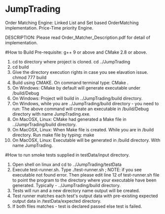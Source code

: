 # JumpTrading
Order Matching Engine: Linked List and Set based OrderMatching implementation.
Price-Time priority Engine.

DESCRIPTION: Please read Order_Matcher_Description.pdf for detail of implementation.

#How to Build
Pre-requisite: g++ 9 or above and CMake 2.8 or above.
1. cd to directory where project is cloned. cd ../JumpTrading
2. cd build
3. Give the directory execution rights in case you see elavation issue. chmod 777 build
4. Build using CMAKE. On command terminal type: CMake .
5. On Windows: CMake by default will generate executable under /build/Debug
6. On Windows: Project will build in ../JumpTrading/build directory.
7. On Windows, while you are ../JumpTrading/build directory - you need to run:
   The above command will create an executable in /build/Debug directory with name JumpTrading.exe.
7. On MacOSX, Linux: CMake had generated a Make file in ../JumprTrading/build directory.
8. On MacOSX, Linux: When Make file is created. While you are in /build directory. Run make file by typing: make
9. On MacOSX, Linux: Executable will be generated in /build directory. With name JumpTrading.

#How to run smoke tests supplied in testData/input directory.
1. Open shell on linux and cd to ../JumpTrading/testData
2. Execute test-runner.sh. Type ./test-runner.sh ; 
NOTE: if you see executable not found error. Then please edit line 12 of test-runner.sh file to point the program to the directory where your  executable have been generated. Typically - ../JumpTrading/build directory.
3. Tests will run and a new directory name output will be created.
4. Test runner matches each test's output data with pre-existing expected output data in /testData/expected directory.
5. If both files matches - test is declared passed else test is failed.
